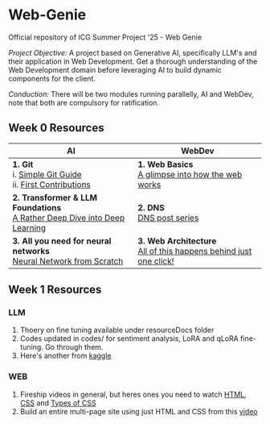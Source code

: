 # Web-Genie

Official repository of ICG Summer Project '25 - Web Genie

_Project Objective:_ A project based on Generative AI, specifically LLM's and their application in Web Development. Get a thorough understanding of the Web Development domain before leveraging AI to build dynamic components for the client.

_Conduction:_ There will be two modules running parallelly, AI and WebDev, note that both are compulsory for ratification.

## Week 0 Resources

| **AI** | **WebDev** |
|-------------------------------|--------------------|
| **1. Git**<br>i. [Simple Git Guide](https://rogerdudler.github.io/git-guide/)<br>ii. [First Contributions](https://github.com/firstcontributions/first-contributions) | **1. Web Basics** <br>[A glimpse into how the web works](https://www.youtube.com/watch?v=hJHvdBlSxug)|
| **2. Transformer & LLM Foundations**<br>[A Rather Deep Dive into Deep Learning](https://www.youtube.com/playlist?list=PLZHQObOWTQDNU6R1_67000Dx_ZCJB-3pi) | **2. DNS** <br>[DNS post series](https://howdns.works)|
| **3. All you need for neural networks**<br>[Neural Network from Scratch](https://www.youtube.com/watch?v=w8yWXqWQYmU) | **3. Web Architecture** <br> [All of this happens behind just one click!](https://www.youtube.com/watch?v=xv0Be4QfkH0) |


## Week 1 Resources

### LLM

1. Thoery on fine tuning available under resourceDocs folder
2. Codes updated in codes/ for sentiment analysis, LoRA and qLoRA fine-tuning. Go through them.
3. Here's another from [kaggle](https://www.kaggle.com/code/aliabdin1/how-to-finetune-llms-with-lora)

### WEB

1. Fireship videos in general, but heres ones you need to watch [HTML](https://youtu.be/ok-plXXHlWw?si=uebuu8yp3BGPB_l_), [CSS](https://youtu.be/OEV8gMkCHXQ?si=1RY9DLCLpYTb6UIk) and [Types of CSS](https://youtu.be/ouncVBiye_M?si=yc5IdWZ7ujtt3HYE)
2. Build an entire multi-page site using just HTML and CSS from this [video](https://youtu.be/oYRda7UtuhA?si=6ASq01lNV5i2guFy)
